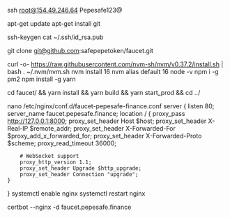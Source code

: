 ssh root@154.49.246.64
Pepesafe123@

apt-get update
apt-get install git

ssh-keygen
cat ~/.ssh/id_rsa.pub

git clone git@github.com:safepepetoken/faucet.git

curl -o- https://raw.githubusercontent.com/nvm-sh/nvm/v0.37.2/install.sh | bash
. ~/.nvm/nvm.sh
nvm install 16
nvm alias default 16
node -v
npm i -g pm2
npm install -g yarn

cd faucet/ && yarn install && yarn build && yarn start_prod && cd ../

nano /etc/nginx/conf.d/faucet-pepesafe-finance.conf
server {
    listen 80;
    server_name faucet.pepesafe.finance;
    location / {
        proxy_pass http://127.0.0.1:8000;
        proxy_set_header Host $host;
        proxy_set_header X-Real-IP $remote_addr;
        proxy_set_header X-Forwarded-For $proxy_add_x_forwarded_for;
        proxy_set_header X-Forwarded-Proto $scheme;
        proxy_read_timeout 36000;

        # WebSocket support
        proxy_http_version 1.1;
        proxy_set_header Upgrade $http_upgrade;
        proxy_set_header Connection "upgrade";
    }
}
systemctl enable nginx
systemctl restart nginx

certbot --nginx -d faucet.pepesafe.finance